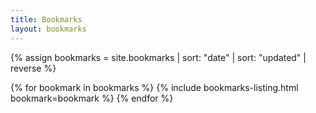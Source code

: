 ```yaml
---
title: Bookmarks
layout: bookmarks
---
```

{% assign bookmarks = site.bookmarks | sort: "date" | sort: "updated" | reverse %}

{% for bookmark in bookmarks %}
    {% include bookmarks-listing.html bookmark=bookmark %}
{% endfor %}